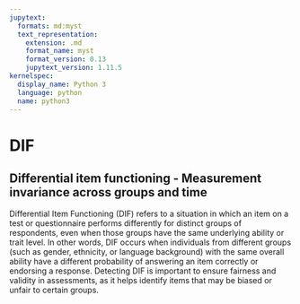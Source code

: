 ```yaml
---
jupytext:
  formats: md:myst
  text_representation:
    extension: .md
    format_name: myst
    format_version: 0.13
    jupytext_version: 1.11.5
kernelspec:
  display_name: Python 3
  language: python
  name: python3
---
```


# <i class="fa-solid fa-scale-balanced"></i> DIF


## Differential item functioning - Measurement invariance across groups and time

Differential Item Functioning (DIF) refers to a situation in which an item on a test or questionnaire performs differently for distinct groups of respondents, even when those groups have the same underlying ability or trait level. In other words, DIF occurs when individuals from different groups (such as gender, ethnicity, or language background) with the same overall ability have a different probability of answering an item correctly or endorsing a response. Detecting DIF is important to ensure fairness and validity in assessments, as it helps identify items that may be biased or unfair to certain groups.
